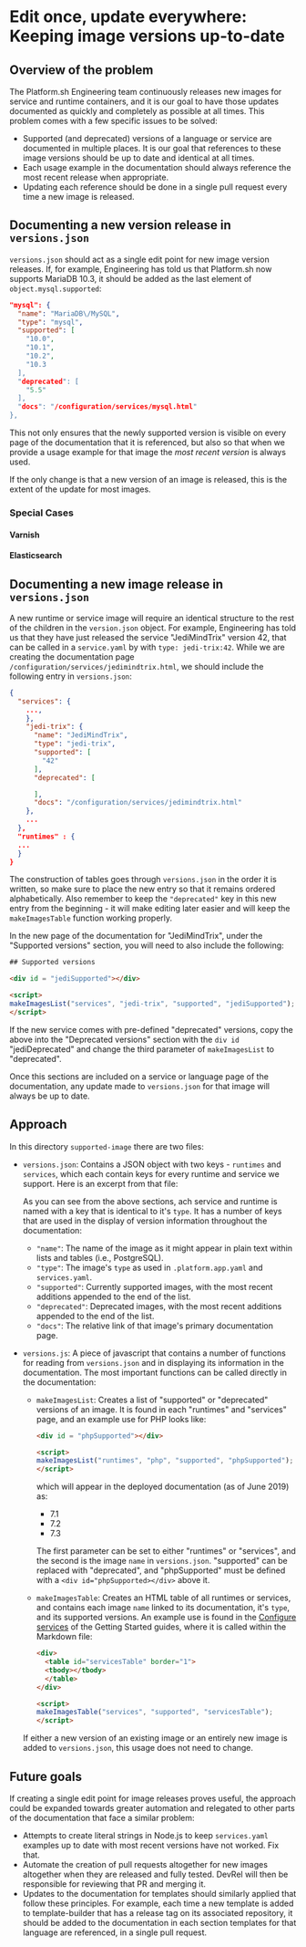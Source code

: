 # Edit once, update everywhere: Keeping image versions up-to-date

## Overview of the problem

The Platform.sh Engineering team continuously releases new images for service and runtime containers, and it is our goal to have those updates documented as quickly and completely as possible at all times. This problem comes with a few specific issues to be solved:

* Supported (and deprecated) versions of a language or service are documented in multiple places. It is our goal that references to these image versions should be up to date and identical at all times.
* Each usage example in the documentation should always reference the most recent release when appropriate.
* Updating each reference should be done in a single pull request every time a new image is released. 

## Documenting a new version release in `versions.json`

`versions.json` should act as a single edit point for new image version releases. If, for example, Engineering has told us that Platform.sh now supports MariaDB 10.3, it should be added as the last element of `object.mysql.supported`: 

```json
"mysql": {
  "name": "MariaDB\/MySQL",
  "type": "mysql",
  "supported": [
    "10.0",
    "10.1",
    "10.2",
    "10.3
  ],
  "deprecated": [
    "5.5"
  ],
  "docs": "/configuration/services/mysql.html"
},
```
    
This not only ensures that the newly supported version is visible on every page of the documentation that it is referenced, but also so that when we provide a usage example for that image the *most recent version* is always used.

If the only change is that a new version of an image is released, this is the extent of the update for most images. 

### Special Cases

#### Varnish

#### Elasticsearch

## Documenting a new image release in `versions.json`

A new runtime or service image will require an identical structure to the rest of the children in the `version.json` object. For example, Engineering has told us that they have just released the service "JediMindTrix" version 42, that can be called in a `service.yaml` by with `type: jedi-trix:42`. While we are creating the documentation page `/configuration/services/jedimindtrix.html`, we should include the following entry in `versions.json`:

```json
{
  "services": {
    ...,
    },
    "jedi-trix": {
      "name": "JediMindTrix",
      "type": "jedi-trix",
      "supported": [
        "42"
      ],
      "deprecated": [

      ],
      "docs": "/configuration/services/jedimindtrix.html"
    },
    ...
  },
  "runtimes" : {
  ...
  }
}
```

The construction of tables goes through `versions.json` in the order it is written, so make sure to place the new entry so that it remains ordered alphabetically. Also remember to keep the `"deprecated"` key in this new entry from the beginning - it will make editing later easier and will keep the `makeImagesTable` function working properly.

In the new page of the documentation for "JediMindTrix", under the "Supported versions" section, you will need to also include the following:

```html
## Supported versions

<div id = "jediSupported"></div>

<script>
makeImagesList("services", "jedi-trix", "supported", "jediSupported");
</script>
```

If the new service comes with pre-defined "deprecated" versions, copy the above into the "Deprecated versions" section with the `div id` "jediDeprecated" and change the third parameter of `makeImagesList` to "deprecated".

Once this sections are included on a service or language page of the documentation, any update made to `versions.json` for that image will always be up to date.

## Approach

In this directory `supported-image` there are two files:

* `versions.json`: Contains a JSON object with two keys - `runtimes` and `services`,  which each contain keys for every runtime and service we support. Here is an excerpt from that file:

    As you can see from the above sections, ach service and runtime is named with a key that is identical to it's `type`. It has a number of keys that are used in the display of version information throughout the documentation:
    
    * `"name"`: The name of the image as it might appear in plain text within lists and tables (i.e., PostgreSQL).
    * `"type"`: The image's `type` as used in `.platform.app.yaml` and `services.yaml`.
    * `"supported"`: Currently supported images, with the most recent additions appended to the end of the list.
    * `"deprecated"`: Deprecated images, with the most recent additions appended to the end of the list.
    * `"docs"`: The relative link of that image's primary documentation page.

* `versions.js`: A piece of javascript that contains a number of functions for reading from `versions.json` and in displaying its information in the documentation. The most important functions can be called directly in the documentation:

    * `makeImagesList`: Creates a list of "supported" or "deprecated" versions of an image. It is found in each "runtimes" and "services" page, and an example use for PHP looks like:
    
        ```html
        <div id = "phpSupported"></div>

        <script>
        makeImagesList("runtimes", "php", "supported", "phpSupported");
        </script>
        ```
        
        which will appear in the deployed documentation (as of June 2019) as:
        
        * 7.1
        * 7.2
        * 7.3
        
        The first parameter can be set to either "runtimes" or "services", and the second is the image `name` in `versions.json`. "supported" can be replaced with "deprecated", and "phpSupported" must be defined with a `<div id="phpSupported></div>` above it. 
        
    * `makeImagesTable`: Creates an HTML table of all runtimes or services, and contains each image `name` linked to its documentation, it's `type`, and its supported versions. An example use is found in the [Configure services](https://docs.platform.sh/gettingstarted/own-code/service-configuration.html) of the Getting Started guides, where it is called within the Markdown file:
    
        ```html
        <div>
          <table id="servicesTable" border="1">
          <tbody></tbody>
          </table>
        </div>
        
        <script>
        makeImagesTable("services", "supported", "servicesTable");
        </script>
        ```
        
     If either a new version of an existing image or an entirely new image is added to `versions.json`, this usage does not need to change.

## Future goals

If creating a single edit point for image releases proves useful, the approach could be expanded towards greater automation and relegated to other parts of the documentation that face a similar problem:

* Attempts to create literal strings in Node.js to keep `services.yaml` examples up to date with most recent versions have not worked. Fix that.
* Automate the creation of pull requests altogether for new images altogether when they are released and fully tested. DevRel will then be responsible for reviewing that PR and merging it.
* Updates to the documentation for templates should similarly applied that follow these principles. For example, each time a new template is added to template-builder that has a release tag on its associated repository, it should be added to the documentation in each section templates for that language are referenced, in a single pull request.




